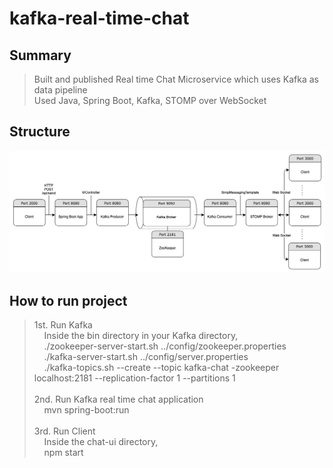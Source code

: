 # kafka-real-time-chat
## Summary
> Built and published Real time Chat Microservice which uses Kafka as data pipeline<br>
> Used Java, Spring Boot, Kafka, STOMP over WebSocket

## Structure
![Screenshot](structure.png)<br>

## How to run project
> 1st. Run Kafka<br> 
&nbsp;&nbsp;&nbsp;&nbsp;Inside the bin directory in your Kafka directory,<br>
&nbsp;&nbsp;&nbsp;&nbsp;./zookeeper-server-start.sh ../config/zookeeper.properties<br>
&nbsp;&nbsp;&nbsp;&nbsp;./kafka-server-start.sh ../config/server.properties<br>
&nbsp;&nbsp;&nbsp;&nbsp;./kafka-topics.sh --create --topic kafka-chat -zookeeper localhost:2181 --replication-factor 1 --partitions 1<br><br>
> 2nd. Run Kafka real time chat application <br>
&nbsp;&nbsp;&nbsp;&nbsp;mvn spring-boot:run<br><br>
> 3rd. Run Client<br>
&nbsp;&nbsp;&nbsp;&nbsp;Inside the chat-ui directory,<br>
&nbsp;&nbsp;&nbsp;&nbsp;npm start



